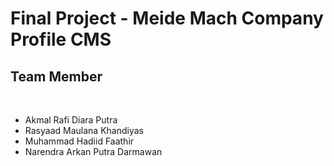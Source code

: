 # Final Project - Meide Mach Company Profile CMS
## Team Member
<br>
<ul>
  <li>Akmal Rafi Diara Putra</li>
  <li>Rasyaad Maulana Khandiyas</li>
  <li>Muhammad Hadiid Faathir</li>
  <li>Narendra Arkan Putra Darmawan</li>
</ul>
